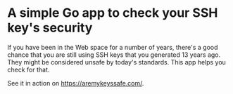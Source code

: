 # A simple Go app to check your SSH key's security

If you have been in the Web space for a number of years, there's a good chance that you are still using SSH keys that you generated 13 years ago. They might be considered unsafe by today's standards. This app helps you check for that.

See it in action on https://aremykeyssafe.com/. 
